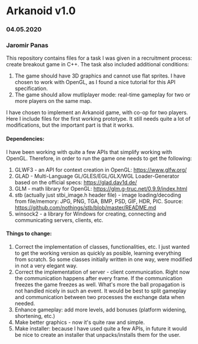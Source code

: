 # Arkanoid v1.0
### 04.05.2020
### Jaromir Panas

This repository contains files for a task I was given in a recruitment process: create breakout game in C++.
The task also included additional conditions:
1. The game should have 3D graphics and cannot use flat sprites. I have chosen to work with OpenGL, as I found a nice tutorial for this API specification.
2. The game should allow mutliplayer mode: real-time gameplay for two or more players on the same map.

I have chosen to implement an Arkanoid game, with co-op for two players. Here I include files for the first working prototype. It still needs quite a lot of modifications, but the important part is that it works.

#### Dependencies:

I have been working with quite a few APIs that simplify working with OpenGL. Therefore, in order to run the game one needs to get the following:
1. GLWF3 - an API for context creation in OpenGL: https://www.glfw.org/
2. GLAD - Multi-Language GL/GLES/EGL/GLX/WGL Loader-Generator based on the official specs: https://glad.dav1d.de/
3. GLM - math library for OpenGL: https://glm.g-truc.net/0.9.9/index.html
4. stb (actually just stbi_image.h header file) - image loading/decoding from file/memory: JPG, PNG, TGA, BMP, PSD, GIF, HDR, PIC. Source: https://github.com/nothings/stb/blob/master/README.md
5. winsock2 - a library for Windows for creating, connecting and communicating servers, clients, etc.

#### Things to change:

1. Correct the implementation of classes, functionalities, etc. I just wanted to get the working version as quickly as posible, learning everything from scratch. So some classes initially written in one way, were modified in not a very elegant way.
2. Correct the implementation of server - client communication. Right now the communication happens after every frame. If the communication freezes the game freezes as well. What's more the ball propagation is not handled nicely in such an event. It would be best to split gameplay and communication between two processes the exchange data when needed.
3. Enhance gameplay: add more levels, add bonuses (platform widening, shortening, etc.)
4. Make better graphics - now it's quite raw and simple.
5. Make installer: because I have used quite a few APIs, in future it would be nice to create an installer that unpacks/installs them for the user.
